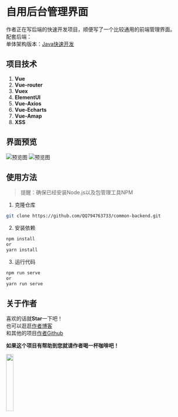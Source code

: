 # 自用后台管理界面
作者正在写后端的快速开发项目，顺便写了一个比较通用的前端管理界面。  
配套后端：  
单体架构版本：[Java快速开发](https://github.com/QQ794763733/machine-geek)
## 项目技术
1. **Vue**
2. **Vue-router**
3. **Vuex**
4. **ElementUI**
5. **Vue-Axios**
6. **Vue-Echarts**
7. **Vue-Amap**
8. **XSS**

## 界面预览
![预览图](https://store.machine-geek.cn/0042.png)
![预览图](https://store.machine-geek.cn/0043.png)
## 使用方法
> 提醒：确保已经安装Node.js以及包管理工具NPM

1. 克隆仓库

```bash
git clone https://github.com/QQ794763733/common-backend.git
```
2. 安装依赖

```bash
npm install
or
yarn install
```

3. 运行代码
```bash
npm run serve
or
yarn run serve
```

## 关于作者
喜欢的话就**Star**一下吧！  
也可以逛逛[作者博客](http://blog.machine-geek.cn/)  
和其他的项目[作者Github](https://github.com/QQ794763733)

**如果这个项目有帮助到您就请作者喝一杯咖啡吧！**

<img src="https://store.machine-geek.cn/0012.jpg" width="20%"/>
